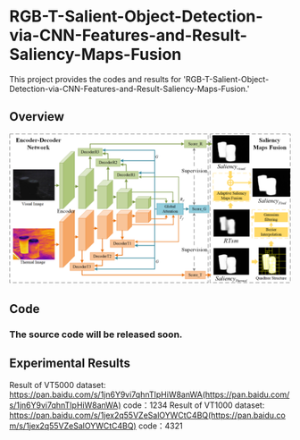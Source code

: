 # RGB-T-Salient-Object-Detection-via-CNN-Features-and-Result-Saliency-Maps-Fusion
This project provides the codes and results for 'RGB-T-Salient-Object-Detection-via-CNN-Features-and-Result-Saliency-Maps-Fusion.'

## Overview
![image](https://github.com/xanxuso/RGB-T-Salient-Object-Detection-via-CNN-Features-and-Result-Saliency-Maps-Fusion/blob/main/network.png)

## Code
### The source code will be released soon.

## Experimental Results
Result of VT5000 dataset: https://pan.baidu.com/s/1jn6Y9vi7qhnTIpHiW8anWA(https://pan.baidu.com/s/1jn6Y9vi7qhnTIpHiW8anWA)  code：1234
Result of VT1000 dataset: https://pan.baidu.com/s/1jex2q55VZeSalOYWCtC4BQ(https://pan.baidu.com/s/1jex2q55VZeSalOYWCtC4BQ)  code：4321
